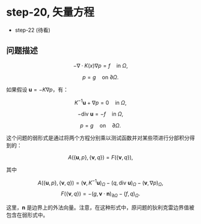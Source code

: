 # step-20, 矢量方程

* step-22 (待看)

## 问题描述

$$
-\nabla \cdot K(x) \nabla p = f \quad \text{in } \Omega,
$$

$$
p = g \quad \text{on } \partial \Omega.
$$



如果假设 $\mathbf{u} = -K \nabla p$，有：

$$
K^{-1} \mathbf{u} + \nabla p = 0 \quad \text{in } \Omega,
$$

$$
-\text{div } \mathbf{u} = -f \quad \text{in } \Omega,
$$

$$
p = g \quad \text{on} \quad \partial \Omega.
$$


这个问题的弱形式是通过将两个方程分别乘以测试函数并对某些项进行分部积分得到的：

$$
A(\{\mathbf{u}, p\}, \{\mathbf{v}, q\}) = F(\{\mathbf{v}, q\}),
$$

其中

$$
A(\{\mathbf{u}, p\}, \{\mathbf{v}, q\}) = (\mathbf{v}, K^{-1} \mathbf{u})_\Omega - (q, \text{div } \mathbf{u})_\Omega - (\mathbf{v}, \nabla p)_\Omega,
$$
$$
F(\{\mathbf{v}, q\}) = -(g, \mathbf{v} \cdot \mathbf{n})_{\partial \Omega} - (f, q)_\Omega.
$$

这里，$\mathbf{n}$ 是边界上的外法向量。注意，在这种形式中，原问题的狄利克雷边界值被包含在弱形式中。

<!--stackedit_data:
eyJoaXN0b3J5IjpbLTE3Mjk2OTAzNSwxOTYyNDUzNDQxLDc3Mj
c4NzIwNSwxNzQwNDA5MzU5XX0=
-->
